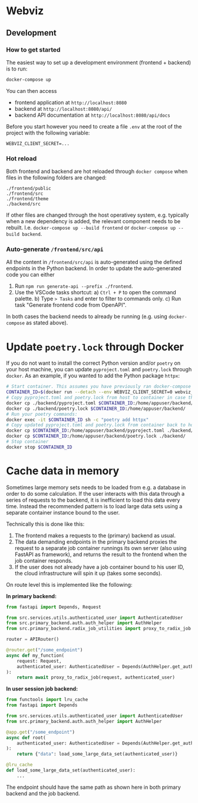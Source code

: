 # Webviz

## Development

### How to get started

The easiest way to set up a development environment (frontend + backend) is to run:
```bash
docker-compose up
```
You can then access
* frontend application at `http://localhost:8080`
* backend at `http://localhost:8080/api/`
* backend API documentation at `http://localhost:8080/api/docs`

Before you start however you need to create a file `.env` at the root of the project
with the following variable:
```
WEBVIZ_CLIENT_SECRET=...
```

### Hot reload

Both frontend and backend are hot reloaded through `docker compose` when files
in the following folders are changed:
```
./frontend/public
./frontend/src
./frontend/theme
./backend/src
```

If other files are changed through the host operativey system,
e.g. typically when a new dependency is added, the relevant component needs to be rebuilt. I.e.
`docker-compose up --build frontend` or `docker-compose up --build backend`.

### Auto-generate `/frontend/src/api`

All the content in `/frontend/src/api` is auto-generated using the defined endpoints
in the Python backend. In order to update the auto-generated code you can either

1) Run `npm run generate-api --prefix ./frontend`.
2) Use the VSCode tasks shortcut:
    a) `Ctrl + P` to open the command palette.
    b) Type `> Tasks` and enter to filter to commands only.
    c) Run task "Generate frontend code from OpenAPI".

In both cases the backend needs to already be running (e.g. using `docker-compose`
as stated above).


# Update `poetry.lock` through Docker

If you do not want to install the correct Python version and/or `poetry` on your host
machine, you can update `pyproject.toml` and `poetry.lock` through `docker`.
As an example, if you wanted to add the Python package `httpx`:

```bash
# Start container. This assumes you have previously ran docker-compose
CONTAINER_ID=$(docker run --detach --env WEBVIZ_CLIENT_SECRET=0 webviz_backend)
# Copy pyproject.toml and poetry.lock from host to container in case they have changed since it was built:
docker cp ./backend/pyproject.toml $CONTAINER_ID:/home/appuser/backend/
docker cp ./backend/poetry.lock $CONTAINER_ID:/home/appuser/backend/
# Run your poetry commands:
docker exec -it $CONTAINER_ID sh -c "poetry add httpx"
# Copy updated pyproject.toml and poetry.lock from container back to host:
docker cp $CONTAINER_ID:/home/appuser/backend/pyproject.toml ./backend/
docker cp $CONTAINER_ID:/home/appuser/backend/poetry.lock ./backend/
# Stop container
docker stop $CONTAINER_ID
```


# Cache data in memory

Sometimes large memory sets needs to be loaded from e.g. a database in order to do
some calculation. If the user interacts with this data through a series of requests to
the backend, it is inefficient to load this data every time. Instead the recommended
pattern is to load large data sets using a separate container instance bound to the
user.

Technically this is done like this:
1) The frontend makes a requests to the (primary) backend as usual.
2) The data demanding endpoints in the primary backend proxies the request to a separate
   job container runnings its own server (also using FastAPI as framework), and returns
   the result to the frontend when the job container responds.
3) If the user does not already have a job container bound to his user ID, the
   cloud infrastructure will spin it up (takes some seconds).

On route level this is implemented like the following:

**In primary backend:**
```python
from fastapi import Depends, Request

from src.services.utils.authenticated_user import AuthenticatedUser
from src.primary_backend.auth.auth_helper import AuthHelper
from src.primary_backend.radix_job_utilities import proxy_to_radix_job

router = APIRouter()

@router.get("/some_endpoint")
async def my_function(
    request: Request,
    authenticated_user: AuthenticatedUser = Depends(AuthHelper.get_authenticated_user),
):
    return await proxy_to_radix_job(request, authenticated_user)
```

**In user session job backend:**
```python
from functools import lru_cache
from fastapi import Depends

from src.services.utils.authenticated_user import AuthenticatedUser
from src.primary_backend.auth.auth_helper import AuthHelper

@app.get("/some_endpoint")
async def root(
    authenticated_user: AuthenticatedUser = Depends(AuthHelper.get_authenticated_user),
):
    return {"data": load_some_large_data_set(authenticated_user)}

@lru_cache
def load_some_large_data_set(authenticated_user):
    ...
```

The endpoint should have the same path as shown here
in both primary backend and the job backend.
